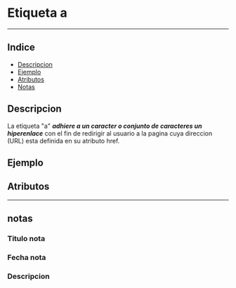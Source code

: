 # Etiqueta a

---

## Indice

- [Descripcion](##Descripcion)
- [Ejemplo](##Ejemplo)
- [Atributos](##Atributos)
- [Notas](##notas)



## Descripcion

La etiqueta "a" ***adhiere a un caracter o conjunto de caracteres un hiperenlace*** con el fin de redirigir al usuario a la pagina cuya direccion (URL) esta definida en su atributo href.

## Ejemplo



## Atributos

---

## notas 

### Titulo nota

### Fecha nota    

### Descripcion

